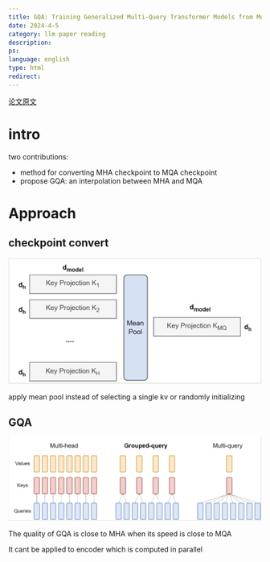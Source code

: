 ```yaml
---
title: GQA: Training Generalized Multi-Query Transformer Models from Multi-Head Checkpoints
date: 2024-4-5
category: llm paper reading
description:
ps:
language: english
type: html
redirect:
---
```


<a href="https://arxiv.org/pdf/2305.13245.pdf">论文原文</a>

# intro

two contributions:

- method for converting MHA checkpoint to MQA checkpoint
- propose GQA: an interpolation between MHA and MQA

# Approach

## checkpoint convert

![60](./pic/llmpost/gqa/1.png)

apply mean pool instead of selecting a single kv or randomly initializing

## GQA

![70](./pic/llmpost/gqa/2.png)

The quality of GQA is close to MHA when its speed is close to MQA

It cant be applied to encoder which is computed in parallel

